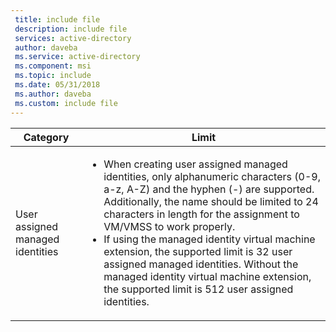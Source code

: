 ```yaml
---
 title: include file
 description: include file
 services: active-directory
 author: daveba
 ms.service: active-directory
 ms.component: msi
 ms.topic: include
 ms.date: 05/31/2018
 ms.author: daveba
 ms.custom: include file
---
```


| Category | Limit |
| --- | --- |
| User assigned managed identities | <ul><li>When creating user assigned managed identities, only alphanumeric characters (0-9, a-z, A-Z) and the hyphen (-) are supported. Additionally, the name should be limited to 24 characters in length for the assignment to VM/VMSS to work properly.</li><li>If using the managed identity virtual machine extension, the supported limit is 32 user assigned managed identities.  Without the managed identity virtual machine extension, the supported limit is 512 user assigned identities.</li>|

